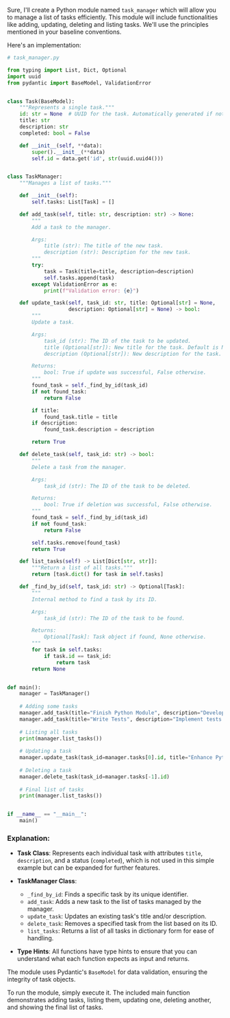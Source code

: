 Sure, I'll create a Python module named `task_manager` which will allow you to manage a list of tasks efficiently. This module will include functionalities like adding, updating, deleting and listing tasks. We'll use the principles mentioned in your baseline conventions.

Here's an implementation:

```python
# task_manager.py

from typing import List, Dict, Optional
import uuid
from pydantic import BaseModel, ValidationError


class Task(BaseModel):
    """Represents a single task."""
    id: str = None  # UUID for the task. Automatically generated if not provided.
    title: str
    description: str
    completed: bool = False

    def __init__(self, **data):
        super().__init__(**data)
        self.id = data.get('id', str(uuid.uuid4()))


class TaskManager:
    """Manages a list of tasks."""

    def __init__(self):
        self.tasks: List[Task] = []

    def add_task(self, title: str, description: str) -> None:
        """
        Add a task to the manager.

        Args:
            title (str): The title of the new task.
            description (str): Description for the new task.
        """
        try:
            task = Task(title=title, description=description)
            self.tasks.append(task)
        except ValidationError as e:
            print(f"Validation error: {e}")

    def update_task(self, task_id: str, title: Optional[str] = None,
                    description: Optional[str] = None) -> bool:
        """
        Update a task.

        Args:
            task_id (str): The ID of the task to be updated.
            title (Optional[str]): New title for the task. Default is None.
            description (Optional[str]): New description for the task. Default is None.

        Returns:
            bool: True if update was successful, False otherwise.
        """
        found_task = self._find_by_id(task_id)
        if not found_task:
            return False

        if title:
            found_task.title = title
        if description:
            found_task.description = description

        return True

    def delete_task(self, task_id: str) -> bool:
        """
        Delete a task from the manager.

        Args:
            task_id (str): The ID of the task to be deleted.

        Returns:
            bool: True if deletion was successful, False otherwise.
        """
        found_task = self._find_by_id(task_id)
        if not found_task:
            return False

        self.tasks.remove(found_task)
        return True

    def list_tasks(self) -> List[Dict[str, str]]:
        """Return a list of all tasks."""
        return [task.dict() for task in self.tasks]

    def _find_by_id(self, task_id: str) -> Optional[Task]:
        """
        Internal method to find a task by its ID.

        Args:
            task_id (str): The ID of the task to be found.

        Returns:
            Optional[Task]: Task object if found, None otherwise.
        """
        for task in self.tasks:
            if task.id == task_id:
                return task
        return None


def main():
    manager = TaskManager()
    
    # Adding some tasks
    manager.add_task(title="Finish Python Module", description="Develop a module that can manage tasks.")
    manager.add_task(title="Write Tests", description="Implement tests for the task management module.")
    
    # Listing all tasks
    print(manager.list_tasks())
    
    # Updating a task
    manager.update_task(task_id=manager.tasks[0].id, title="Enhance Python Module")
    
    # Deleting a task
    manager.delete_task(task_id=manager.tasks[-1].id)
    
    # Final list of tasks
    print(manager.list_tasks())


if __name__ == "__main__":
    main()
```

### Explanation:

- **Task Class**: Represents each individual task with attributes `title`, `description`, and a status (`completed`), which is not used in this simple example but can be expanded for further features.
  
- **TaskManager Class**:
  - `_find_by_id`: Finds a specific task by its unique identifier.
  - `add_task`: Adds a new task to the list of tasks managed by the manager.
  - `update_task`: Updates an existing task's title and/or description.
  - `delete_task`: Removes a specified task from the list based on its ID.
  - `list_tasks`: Returns a list of all tasks in dictionary form for ease of handling.

- **Type Hints**: All functions have type hints to ensure that you can understand what each function expects as input and returns.

The module uses Pydantic's `BaseModel` for data validation, ensuring the integrity of task objects.

To run the module, simply execute it. The included main function demonstrates adding tasks, listing them, updating one, deleting another, and showing the final list of tasks.